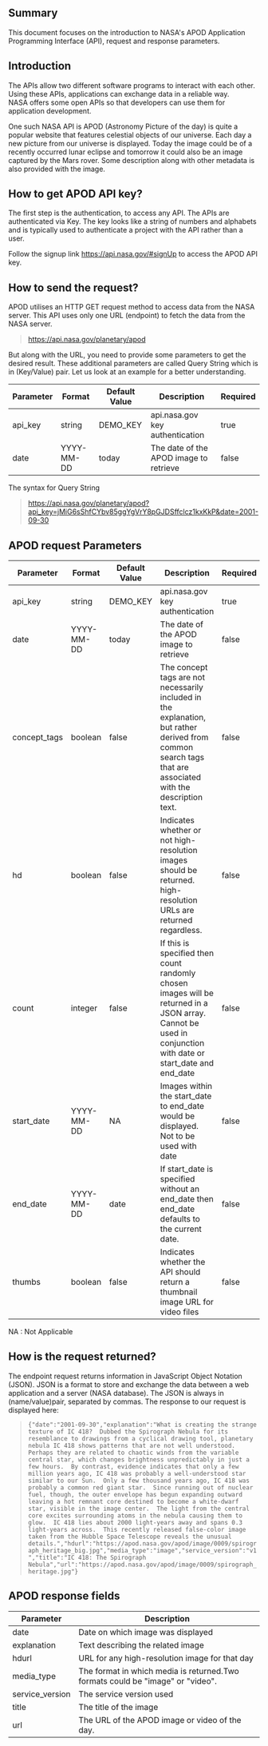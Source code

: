 ## Summary
This document focuses on the introduction to NASA's APOD Application Programming Interface (API), request and response parameters. 

## Introduction
The APIs allow two different software programs to interact with each other. 
Using these APIs, applications can exchange data in a reliable way.  
NASA offers some open APIs so that developers can use them for application development.

One such NASA API is APOD (Astronomy Picture of the day) is quite a popular website that features celestial objects of our universe. Each day a new picture from our universe is displayed. Today the image could be of a recently occurred lunar eclipse and tomorrow it could also be an image captured by the Mars rover. Some description along with other metadata is also provided with the image.

## How to get APOD API key?
The first step is the authentication, to access any API. The APIs are authenticated via Key. The key looks like a string of numbers and alphabets and is typically used to authenticate a project with the API rather than a user.

Follow the signup link https://api.nasa.gov/#signUp to access the APOD API key.

## How to send the request?
APOD utilises an HTTP GET request method to access data from the NASA server. 
This API uses only one URL (endpoint) to fetch the data from the NASA server. 
> https://api.nasa.gov/planetary/apod

But along with the URL, you need to provide some parameters to get the desired result. These additional parameters are called Query String which is in (Key/Value) pair. Let us look at an example for a better understanding.
 
<html>
<body>
<!--StartFragment-->

Parameter | Format| Default Value | Description | Required 
-- | -- | -- | -- | --
api_key | string | DEMO_KEY | api.nasa.gov key authentication | true
date | YYYY-MM-DD | today | The date of the APOD image to retrieve | false

<!--EndFragment-->
</body>
</html>

The syntax for Query String
> https://api.nasa.gov/planetary/apod?api_key=jMiG6sShfCYbv85ggYgVrY8pGJDSffclcz1kxKkP&date=2001-09-30

## APOD request Parameters

<html>
<body>
<!--StartFragment-->

Parameter | Format| Default Value | Description | Required | Minimum | Maximum
-- | -- | -- | -- | -- | -- | --
api_key| string | DEMO_KEY | api.nasa.gov key authentication | true | NA | NA
date | YYYY-MM-DD | today | The date of the APOD image to retrieve | false | 1995-06-16 | date
concept_tags | boolean | false | The concept tags are not necessarily included in the explanation, but rather derived from common search tags that are associated with the description text. | false | NA | NA
hd | boolean | false | Indicates whether or not high-resolution images should be returned. high-resolution URLs are returned regardless. | false | NA
count| integer | false |  If this is specified then count randomly chosen images will be returned in a JSON array. Cannot be used in conjunction with date or start_date and end_date | false | 0 | 99 | NA | NA
start_date | YYYY-MM-DD| NA | Images within the start_date to end_date would be displayed. Not to be used with date | false | 1995-06-16 | date
end_date | YYYY-MM-DD | date | If start_date is specified without an end_date then end_date defaults to the current date. | false | NA | NA
thumbs | boolean | false | Indicates whether the API should return a thumbnail image URL for video files | false | NA | NA

NA : Not Applicable
<!--EndFragment-->
</body>
</html>

## How is the request returned? 
The endpoint request returns information in JavaScript Object Notation (JSON). JSON is a format to store and exchange the data between a web application and a server (NASA database). The JSON is always in (name/value)pair, separated by commas. The response to our request is displayed here: 

> `{"date":"2001-09-30","explanation":"What is creating the strange texture of IC 418?  Dubbed the Spirograph Nebula for its resemblance to drawings from a cyclical drawing tool, planetary nebula IC 418 shows patterns that are not well understood.  Perhaps they are related to chaotic winds from the variable central star, which changes brightness unpredictably in just a few hours.  By contrast, evidence indicates that only a few million years ago, IC 418 was probably a well-understood star similar to our Sun.  Only a few thousand years ago, IC 418 was probably a common red giant star.  Since running out of nuclear fuel, though, the outer envelope has begun expanding outward leaving a hot remnant core destined to become a white-dwarf star, visible in the image center.  The light from the central core excites surrounding atoms in the nebula causing them to glow.  IC 418 lies about 2000 light-years away and spans 0.3 light-years across.  This recently released false-color image taken from the Hubble Space Telescope reveals the unusual details.","hdurl":"https://apod.nasa.gov/apod/image/0009/spirograph_heritage_big.jpg","media_type":"image","service_version":"v1","title":"IC 418: The Spirograph Nebula","url":"https://apod.nasa.gov/apod/image/0009/spirograph_heritage.jpg"}`

## APOD response fields


<html>
<body>
<!--StartFragment-->

Parameter | Description | 
-- | -- 
date | Date on which image was displayed
explanation| Text describing the related image
hdurl | URL for any high-resolution image for that day
media_type | The format in which media is returned.Two formats could be "image" or "video". 
service_version | The service version used
title | The title of the image
url | The URL of the APOD image or video of the day.

<!--EndFragment-->
</body>
</html>






 


